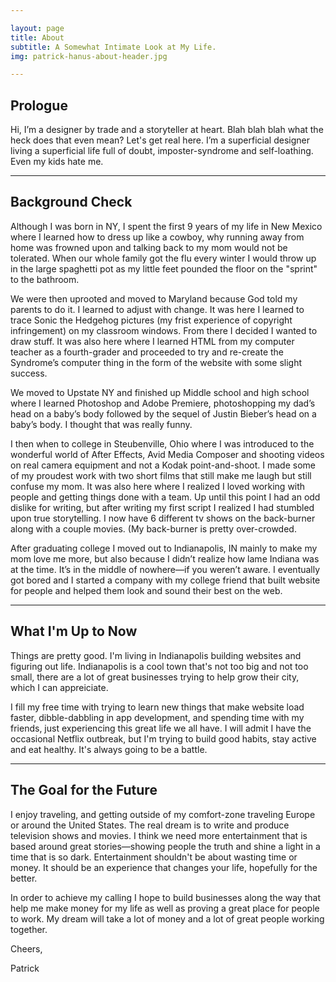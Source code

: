 ```yaml
---

layout: page
title: About
subtitle: A Somewhat Intimate Look at My Life.
img: patrick-hanus-about-header.jpg

---
```

	
## Prologue

Hi, I’m a designer by trade and a storyteller at heart. Blah blah blah what the heck does that even mean? Let's get real here. I’m a superficial designer living a superficial life full of doubt, imposter-syndrome and self-loathing. Even my kids hate me.

---

## Background Check

Although I was born in NY, I spent the first 9 years of my life in New Mexico where I learned how to dress up like a cowboy, why running away from home was frowned upon and talking back to my mom would not be tolerated. When our whole family got the flu every winter I would throw up in the large spaghetti pot as my little feet pounded the floor on the "sprint" to the bathroom.

We were then uprooted and moved to Maryland because God told my parents to do it. I learned to adjust with change. It was here I learned to trace Sonic the Hedgehog pictures (my frist experience of copyright infringement) on my classroom windows. From there I decided I wanted to draw stuff. It was also here where I learned HTML from my computer teacher as a fourth-grader and proceeded to try and re-create the Syndrome’s computer thing in the form of the website with some slight success.

We moved to Upstate NY and finished up Middle school and high school where I learned Photoshop and Adobe Premiere, photoshopping my dad’s head on a baby’s body followed by the sequel of Justin Bieber’s head on a baby’s body. I thought that was really funny.

I then when to college in Steubenville, Ohio where I was introduced to the wonderful world of After Effects, Avid Media Composer and shooting videos on real camera equipment and not a Kodak point-and-shoot. I made some of my proudest work with two short films that still make me laugh but still confuse my mom. It was also here where I realized I loved working with people and getting things done with a team. Up until this point I had an odd dislike for writing, but after writing my first script I realized I had stumbled upon true storytelling. I now have 6 different tv shows on the back-burner along with a couple movies. (My back-burner is pretty over-crowded.

After graduating college I moved out to Indianapolis, IN mainly to make my mom love me more, but also because I didn’t realize how lame Indiana was at the time. It’s in the middle of nowhere—if you weren’t aware. I eventually got bored and I started a company with my college friend that built website for people and helped them look and sound their best on the web.

---
	
## What I'm Up to Now

Things are pretty good. I'm living in Indianapolis building websites and figuring out life. Indianapolis is a cool town that's not too big and not too small, there are a lot of great businesses trying to help grow their city, which I can appreiciate.

I fill my free time with trying to learn new things that make website load faster, dibble-dabbling in app development, and spending time with my friends, just experiencing this great life we all have. I will admit I have the occasional Netflix outbreak, but I'm trying to build good habits, stay active and eat healthy. It's always going to be a battle.

---

## The Goal for the Future

I enjoy traveling, and getting outside of my comfort-zone traveling Europe or around the United States. The real dream is to write and produce television shows and movies. I think we need more entertainment that is based around great stories—showing people the truth and shine a light in a time that is so dark.	Entertainment shouldn't be about wasting time or money. It should be an experience that changes your life, hopefully for the better.

In order to achieve my calling I hope to build businesses along the way that help me make money for my life as well as proving a great place for people to work. My dream will take a lot of money and a lot of great people working together.

Cheers,

Patrick
